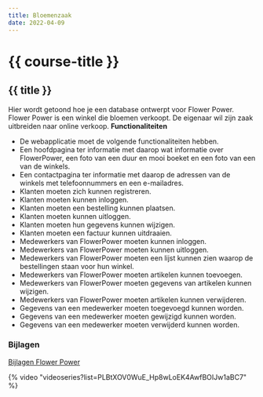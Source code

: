 ```yaml
---
title: Bloemenzaak
date: 2022-04-09
---
```


# {{ course-title }}

## {{ title }}
Hier wordt getoond hoe je een database ontwerpt voor Flower Power. Flower Power is een winkel die bloemen verkoopt. De eigenaar wil zijn zaak uitbreiden naar online verkoop.
**Functionaliteiten**
* De webapplicatie moet de volgende functionaliteiten hebben.  
* Een hoofdpagina ter informatie met daarop wat informatie over FlowerPower, een foto van een duur en
mooi boeket en een foto van een van de winkels.
* Een contactpagina ter informatie met daarop de adressen van de winkels met telefoonnummers en een
e-mailadres.
* Klanten moeten zich kunnen registreren.
* Klanten moeten kunnen inloggen.
* Klanten moeten een bestelling kunnen plaatsen.
* Klanten moeten kunnen uitloggen.
* Klanten moeten hun gegevens kunnen wijzigen.
* Klanten moeten een factuur kunnen uitdraaien.
* Medewerkers van FlowerPower moeten kunnen inloggen.
* Medewerkers van FlowerPower moeten kunnen uitloggen.
* Medewerkers van FlowerPower moeten een lijst kunnen zien waarop de bestellingen staan voor hun
winkel.
* Medewerkers van FlowerPower moeten artikelen kunnen toevoegen.
* Medewerkers van FlowerPower moeten gegevens van artikelen kunnen wijzigen.
* Medewerkers van FlowerPower moeten artikelen kunnen verwijderen.
* Gegevens van een medewerker moeten toegevoegd kunnen worden.
* Gegevens van een medewerker moeten gewijzigd kunnen worden.
* Gegevens van een medewerker moeten verwijderd kunnen worden.

### Bijlagen
[Bijlagen Flower Power](https://static.edutorial.nl/dbo/bijlagen_flowerpower.pdf)

{% video "videoseries?list=PLBtXOV0WuE_Hp8wLoEK4AwfBOIJw1aBC7" %}
